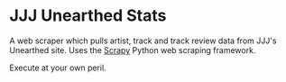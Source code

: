 # JJJ Unearthed Stats

A web scraper which pulls artist, track and track review data from JJJ's Unearthed site. Uses the [Scrapy](https://scrapy.org) Python web scraping framework.

Execute at your own peril.
